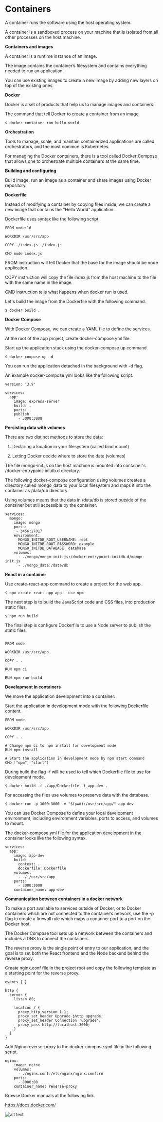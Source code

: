 # Containers

A container runs the software using the host operating system.

A container is a sandboxed process on your machine that is isolated from all other processes on the host machine.


**Containers and images**

A container is a runtime instance of an image.

The image contains the container’s filesystem and contains everything needed to run an application.

You can use existing images to create a new image by adding new layers on top of the existing ones.

**Docker**

Docker is a set of products that help us to manage images and containers.

The command that tell Docker to create a container from an image. 

```
$ docker container run hello-world

```

**Orchestration**

Tools to manage, scale, and maintain containerized applications are called orchestrators, and the most common is Kubernetes.

For managing the Docker containers, there is a tool called Docker Compose that allows one to orchestrate multiple containers at the same time. 


**Building and configuring**

Build image, run an image as a container and share images using Docker repository.

**Dockerfile**

Instead of modifying a container by copying files inside, we can create a new image that contains the "Hello World" application.

Dockerfile uses syntax like the following script.

```
FROM node:16

WORKDIR /usr/src/app

COPY ./index.js ./index.js

CMD node index.js

```

FROM instruction will tell Docker that the base for the image should be node application. 

COPY instruction will copy the file index.js from the host machine to the file with the same name in the image. 

CMD instruction tells what happens when docker run is used. 

Let's build the image from the Dockerfile with the following command.

```
$ docker build .

```

**Docker Compose**

With Docker Compose, we can create a YAML file to define the services.

At the root of the app project, create docker-compose.yml file.

Start up the application stack using the docker-compose up command.

```
$ docker-compose up -d

```

You can run the application detached in the background with -d flag.

An example docker-compose.yml looks like the following script.

```
version: '3.9'           

services:
  app:                    
    image: express-server 
    build: . 
    ports:  
    publish
      - 3000:3000
```

**Persisting data with volumes**

There are two distinct methods to store the data:

1. Declaring a location in your filesystem (called bind mount)

2. Letting Docker decide where to store the data (volumes)

The file mongo-init.js on the host machine is mounted into container's /docker-entrypoint-initdb.d directory.

The following docker-compose configuration using volumes creates a directory called mongo_data to your local filesystem and maps it into the container as /data/db directory.

Using volumes means that the data in /data/db is stored outside of the container but still accessible by the container.

```
services:
  mongo:
    image: mongo
    ports:
     - 3456:27017
    environment:
      MONGO_INITDB_ROOT_USERNAME: root
      MONGO_INITDB_ROOT_PASSWORD: example
      MONGO_INITDB_DATABASE: database
    volumes:
      - ./mongo/mongo-init.js:/docker-entrypoint-initdb.d/mongo-init.js
      - ./mongo_data:/data/db

```

**React in a container**

Use create-react-app command to create a project for the web app.

```
$ npx create-react-app app --use-npm

```

The next step is to build the JavaScript code and CSS files, into production static files. 

```
$ npm run build

```

The final step is configure Dockerfile to use a Node server to publish the static files. 

```

FROM node

WORKDIR /usr/src/app

COPY . .

RUN npm ci

RUN npm run build

```

**Development in containers**

We move the application development into a container.

Start the application in development mode with the following Dockerfile content.

```
FROM node

WORKDIR /usr/src/app

COPY . .

# Change npm ci to npm install for development mode
RUN npm install

# Start the application in development mode by npm start command
CMD ["npm", "start"]

```

During build the flag -f will be used to tell which Dockerfile file to use for development mode.

```
$ docker build -f ./app/Dockerfile -t app-dev .

```

For accessing the files use volumes to preserve data with the database.

```
$ docker run -p 3000:3000 -v "$(pwd):/usr/src/app/" app-dev

```

You can use Docker Compose to define your local development environment, including environment variables, ports to access, and volumes to mount. 

The docker-compose.yml file for the application development in the container looks like the following syntax.

```
services:
  app:
    image: app-dev
    build:
      context: .
      dockerfile: Dockerfile
    volumes:
      - ./:/usr/src/app
    ports:
      - 3000:3000
    container_name: app-dev 

```

**Communication between containers in a docker network**

To make a port available to services outside of Docker, or to Docker containers which are not connected to the container’s network, use the -p flag to create a firewall rule which maps a container port to a port on the Docker host. 

The Docker Compose tool sets up a network between the containers and includes a DNS to connect the containers. 

The reverse proxy is the single point of entry to our application, and the goal is to set both the React frontend and the Node backend behind the reverse proxy.

Create nginx.conf file in the project root and copy the following template as a starting point for the reverse proxy. 

```
events { }

http {
  server {
    listen 80;

    location / {
      proxy_http_version 1.1;
      proxy_set_header Upgrade $http_upgrade;
      proxy_set_header Connection 'upgrade';
      proxy_pass http://localhost:3000;
    }
  }
}

```

Add Nginx reverse-proxy to the docker-compose.yml file in the following script. 

```
nginx:
    image: nginx
    volumes:
      - ./nginx.conf:/etc/nginx/nginx.conf:ro
    ports:
      - 8080:80
    container_name: reverse-proxy

```

Browse Docker manuals at the following link.

https://docs.docker.com/


![alt text](https://github.com/jylhakos/Part12/blob/main/docker.png?raw=true)

